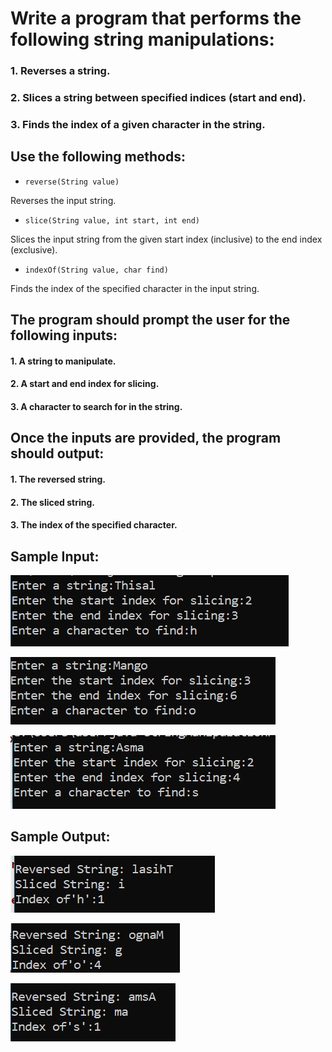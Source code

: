 # Write a program that performs the following string manipulations:

### 1. Reverses a string.

### 2. Slices a string between specified indices (start and end).

### 3. Finds the index of a given character in the string.


## Use the following methods:


 -   `reverse(String value)` 
 
  Reverses the input string.

 - `slice(String value, int start, int end)` 

 Slices the input string from the given start index (inclusive) to the end index (exclusive).

- `indexOf(String value, char find)` 

 Finds the index of the specified character in the input string.

## The program should prompt the user for the following inputs:

#### 1. A string to manipulate.

#### 2. A start and end index for slicing.

#### 3. A character to search for in the string.


## Once the inputs are provided, the program should output:

#### 1. The reversed string.

#### 2. The sliced string.

#### 3. The index of the specified character.


## Sample Input:

![](./images/1.jpg)

![](./images/2.jpg)

![](./images/3.jpg)



## Sample Output:

![](./images/4.jpg)

![](./images/5.jpg)

![](./images/6.jpg)
